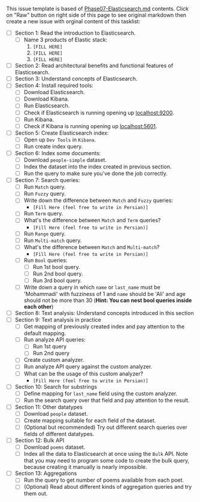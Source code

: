 This issue template is based of [Phase07-Elasticsearch.md](./Phase07-Elasticsearch.md) contents.
Click on "Raw" button on right side of this page to see original markdown then create a new issue with orginal content of this tasklist:


- [ ] Section 1: Read the introduction to Elasticsearch.
    - [ ] Name 3 products of Elastic stack:
        1. `[FILL HERE]`
        1. `[FILL HERE]`
        1. `[FILL HERE]`
- [ ] Section 2: Read architectural benefits and functional features of Elasticsearch.
- [ ] Section 3: Understand concepts of Elasticsearch.
- [ ] Section 4: Install required tools:
    - [ ] Download Elasticsearch.
    - [ ] Download Kibana.
    - [ ] Run Elasticsearch.
    - [ ] Check if Elasticsearch is running opening up [localhost:9200](localhost:9200).
    - [ ] Run Kibana.
    - [ ] Check if Kibana is running opening up [localhost:5601](localhost:5601).
- [ ] Section 5: Create Elasticsearch index:
    - [ ] Open up `Dev Tools` in `Kibana`.
    - [ ] Run create index query.
- [ ] Section 6: Index some documents:
    - [ ] Download `people-simple` dataset.
    - [ ] Index the dataset into the index created in previous section.
    - [ ] Run the query to make sure you've done the job correctly.
- [ ] Section 7: Search queries:
    - [ ] Run `Match` query.
    - [ ] Run `Fuzzy` query.
    - [ ] Write down the difference between `Match` and `Fuzzy` queries:
        - `[Fill Here (feel free to write in Persian)]`
    - [ ] Run `Term` query.
    - [ ] What's the difference between `Match` and `Term` queries?
        - `[Fill Here (feel free to write in Persian)]`
    - [ ] Run `Range` query.
    - [ ] Run `Multi-match` query.
    - [ ] What's the difference between `Match` and `Multi-match`?
        - `[Fill Here (feel free to write in Persian)]`
    - [ ] Run `Bool` queries:
        - [ ] Run 1st bool query.
        - [ ] Run 2nd bool query.
        - [ ] Run 3rd bool query.
    - [ ] Write down a query in which `name` or `last_name` must be 'Mohammadi' with fuzziness of 1 and `name` should be 'Ali' and age should not be more than 30 (**Hint: You can nest bool queries inside each other**)
- [ ] Section 8: Text analysis: Understand concepts introduced in this section
- [ ] Section 9: Text analysis in practice
    - [ ] Get mapping of previously created index and pay attention to the default mapping.
    - [ ] Run analyze API queries:
        - [ ] Run 1st query
        - [ ] Run 2nd query
    - [ ] Create custom analyzer.
    - [ ] Run analyze API query against the custom analyzer.
    - [ ] What can be the usage of this custom analyzer?
        - `[Fill Here (feel free to write in Persian)]`
- [ ] Section 10: Search for substrings
    - [ ] Define mapping for `last_name` field using the custom analyzer.
    - [ ] Run the search query over that field and pay attention to the result.
- [ ] Section 11: Other datatypes
    - [ ] Download `people` dataset.
    - [ ] Create mapping suitable for each field of the dataset.
    - [ ] (Optional but recommended) Try out different search queries over fields of different datatypes.
- [ ] Section 12: Bulk API
    - [ ] Download `poems` dataset.
    - [ ] Index all the data to Elasticsearch at once using the `Bulk` API. Note that you may need to program some code to create the bulk query, because creating it manually is nearly impossible.
- [ ] Section 13: Aggregations
    - [ ] Run the query to get number of poems available from each poet.
    - [ ] (Optional) Read about different kinds of aggregation queries and try them out.
